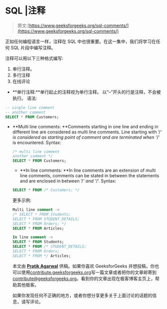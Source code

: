 # SQL |注释

> 原文:[https://www.geeksforgeeks.org/sql-comments/](https://www.geeksforgeeks.org/sql-comments/)

正如任何编程语言一样，注释在 SQL 中也很重要。在这一集中，我们将学习在任何 SQL 片段中编写注释。

注释可以用以下三种格式编写:

1.  单行注释。
2.  多行注释
3.  在线评论

*   **单行注释:**单行起止的注释视为单行注释。
    以“–”开头的行是注释，不会被执行。
    语法:

```sql
-- single line comment
-- another comment
SELECT * FROM Customers; 

```

*   **Multi line comments: **Comments starting in one line and ending in different line are considered as multi line comments. Line starting with ‘/*’ is considered as starting point of comment and are terminated when ‘*/’ is encountered.
    Syntax:

    ```sql
    /* multi line comment
    another comment */
    SELECT * FROM Customers; 

    ```

    *   **In line comments: **In line comments are an extension of multi line comments, comments can be stated in between the statements and are enclosed in between ‘/*’ and ‘*/’.
    Syntax:

    ```sql
    SELECT * FROM /* Customers; */ 

    ```

    更多示例:

    ```sql
    Multi line comment ->
    /* SELECT * FROM Students;
    SELECT * FROM STUDENT_DETAILS;
    SELECT * FROM Orders; */
    SELECT * FROM Articles; 

    In line comment ->
    SELECT * FROM Students;
    SELECT * FROM /* STUDENT_DETAILS;
    SELECT * FROM Orders;
    SELECT * FROM */ Articles; 

    ```

    本文由 **[Pratik Agarwal](https://www.facebook.com/Pratik.Agarwal01)** 供稿。如果你喜欢 GeeksforGeeks 并想投稿，你也可以使用[contribute.geeksforgeeks.org](http://www.contribute.geeksforgeeks.org)写一篇文章或者把你的文章邮寄到 contribute@geeksforgeeks.org。看到你的文章出现在极客博客主页上，帮助其他极客。

    如果你发现任何不正确的地方，或者你想分享更多关于上面讨论的话题的信息，请写评论。